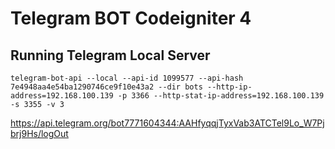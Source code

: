 # Telegram BOT Codeigniter 4

## Running Telegram Local Server

```CLI
telegram-bot-api --local --api-id 1099577 --api-hash 7e4948aa4e54ba1290746ce9f10e43a2 --dir bots --http-ip-address=192.168.100.139 -p 3366 --http-stat-ip-address=192.168.100.139 -s 3355 -v 3
```
https://api.telegram.org/bot7771604344:AAHfyqqjTyxVab3ATCTel9Lo_W7Pjbrj9Hs/logOut

